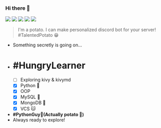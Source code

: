 ### Hi there 👋 
![](https://komarev.com/ghpvc/?username=Prince2347X&color=brightgreen&style=plastic)
[![](https://img.shields.io/static/v1?label=Prince2347X&logo=github&message=Follow&color=black)](https://github.com/prince2347x)
[![](https://img.shields.io/static/v1?label=Prince2347X&logo=twitter&message=Follow&color=informational)](https://twitter.com/intent/follow?screen_name=Prince2347X)
[![](https://img.shields.io/static/v1?label=Prince2347X&logo=instagram&message=Follow&color=ff70b4)](https://instagram.com/prince2347x)
[![](https://img.shields.io/static/v1?label=Prince%20Raj&logo=linkedin&message=Follow&color=white)](https://linkedin.com/in/prince2347x)
> I'm a potato. I can make personalized discord bot for your server! #TalentedPotato 😁
- Something secretly is going on...
- # #HungryLearner
  - [ ] Exploring kivy & kivymd
  - [X] Python 🐍
  - [X] OOP
  - [X] MySQL 🐬
  - [X] MongoDB 🍃
  - [X] VCS :cat:
- **#PythonGuy🐍(Actually potato :potato:)**
- Always ready to explore!
